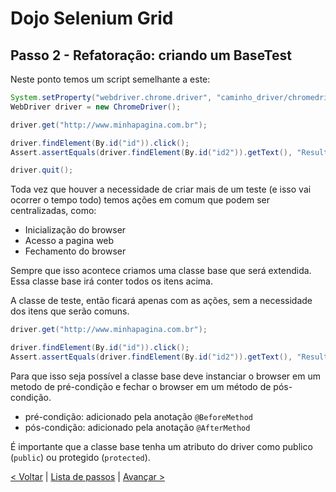 # Dojo Selenium Grid

## Passo 2 - Refatoração: criando um BaseTest

Neste ponto temos um script semelhante a este:

```java
System.setProperty("webdriver.chrome.driver", "caminho_driver/chromedriver.exe");
WebDriver driver = new ChromeDriver();

driver.get("http://www.minhapagina.com.br");

driver.findElement(By.id("id")).click();
Assert.assertEquals(driver.findElement(By.id("id2")).getText(), "Resultado");

driver.quit();
```

Toda vez que houver a necessidade de criar mais de um teste (e isso vai ocorrer o tempo todo) temos ações em comum que podem ser centralizadas, como:

* Inicialização do browser
* Acesso a pagina web
* Fechamento do browser

Sempre que isso acontece criamos uma classe base que será extendida.
Essa classe base irá conter todos os itens acima.

A classe de teste, então ficará apenas com as ações, sem a necessidade dos itens que serão comuns.

```java
driver.get("http://www.minhapagina.com.br");

driver.findElement(By.id("id")).click();
Assert.assertEquals(driver.findElement(By.id("id2")).getText(), "Resultado");
```

Para que isso seja possível a classe base deve instanciar o browser em um metodo de pré-condição e fechar o browser em um método de pós-condição.

* pré-condição: adicionado pela anotação `@BeforeMethod`
* pós-condição: adicionado pela anotação `@AfterMethod`

É importante que a classe base tenha um atributo do driver como publico (`public`) ou protegido (`protected`).

[< Voltar](passo1.md) | [Lista de passos](index.md) | [Avançar >](passo3.md)